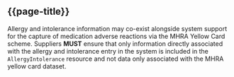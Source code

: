 ## {{page-title}}

Allergy and intolerance information may co-exist alongside system support for the capture of medication adverse reactions via the MHRA Yellow Card scheme. Suppliers <strong>MUST</strong> ensure that only information directly associated with the allergy and intolerance entry in the system is included in the <code class="highlighter-rouge">AllergyIntolerance</code> resource and not data only associated with the MHRA yellow card dataset.
